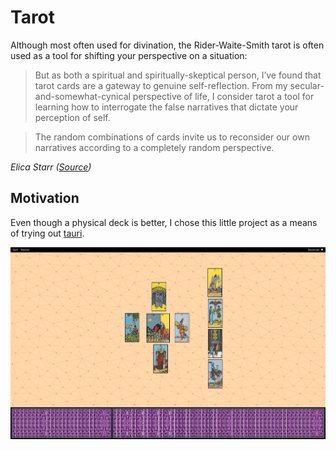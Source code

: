 # Tarot

Although most often used for divination, the Rider-Waite-Smith tarot
is often used as a tool for shifting your perspective on a situation:

> But as both a spiritual and spiritually-skeptical person, I’ve found that
> tarot cards are a gateway to genuine self-reflection. From my
> secular-and-somewhat-cynical perspective of life, I consider tarot a tool
> for learning how to interrogate the false narratives that dictate your perception of self.

> The random combinations of cards invite us to reconsider our own narratives
> according to a completely random perspective.

_Elica Starr ([Source](https://medium.com/@elicastarr/why-you-should-believe-your-tarot-cards-2ce14b199eb8))_

## Motivation

Even though a physical deck is better, I chose this little project as a means of
trying out [tauri](https://tauri.app/).

![Screenshot](docs/screenshot.png)
